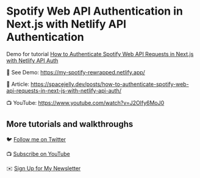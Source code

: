 # Spotify Web API Authentication in Next.js with Netlify API Authentication

Demo for tutorial [How to Authenticate Spotify Web API Requests in Next.js with Netlify API Auth](https://spacejelly.dev/posts/how-to-authenticate-spotify-web-api-requests-in-next-js-with-netlify-api-auth/)

🚀 See Demo: https://my-spotify-rewrapped.netlify.app/

📝 Article: https://spacejelly.dev/posts/how-to-authenticate-spotify-web-api-requests-in-next-js-with-netlify-api-auth/

📺 YouTube: https://www.youtube.com/watch?v=J2Olfy6MoJ0

## More tutorials and walkthroughs

🐦 [Follow me on Twitter](https://twitter.com/colbyfayock)

📺 [Subscribe on YouTube](https://www.youtube.com/colbyfayock)

✉️ [Sign Up for My Newsletter](https://colbyfayock.com/newsletter)

